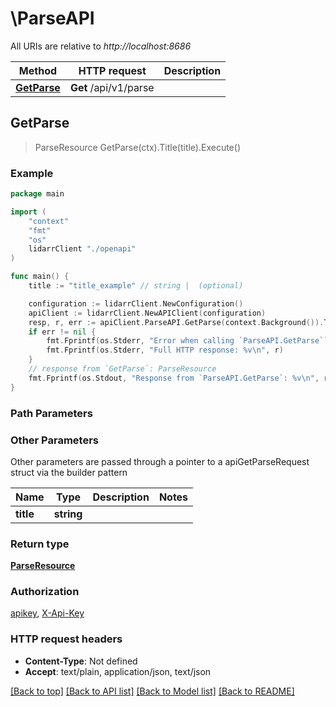 # \ParseAPI

All URIs are relative to *http://localhost:8686*

Method | HTTP request | Description
------------- | ------------- | -------------
[**GetParse**](ParseAPI.md#GetParse) | **Get** /api/v1/parse | 



## GetParse

> ParseResource GetParse(ctx).Title(title).Execute()



### Example

```go
package main

import (
    "context"
    "fmt"
    "os"
    lidarrClient "./openapi"
)

func main() {
    title := "title_example" // string |  (optional)

    configuration := lidarrClient.NewConfiguration()
    apiClient := lidarrClient.NewAPIClient(configuration)
    resp, r, err := apiClient.ParseAPI.GetParse(context.Background()).Title(title).Execute()
    if err != nil {
        fmt.Fprintf(os.Stderr, "Error when calling `ParseAPI.GetParse``: %v\n", err)
        fmt.Fprintf(os.Stderr, "Full HTTP response: %v\n", r)
    }
    // response from `GetParse`: ParseResource
    fmt.Fprintf(os.Stdout, "Response from `ParseAPI.GetParse`: %v\n", resp)
}
```

### Path Parameters



### Other Parameters

Other parameters are passed through a pointer to a apiGetParseRequest struct via the builder pattern


Name | Type | Description  | Notes
------------- | ------------- | ------------- | -------------
 **title** | **string** |  | 

### Return type

[**ParseResource**](ParseResource.md)

### Authorization

[apikey](../README.md#apikey), [X-Api-Key](../README.md#X-Api-Key)

### HTTP request headers

- **Content-Type**: Not defined
- **Accept**: text/plain, application/json, text/json

[[Back to top]](#) [[Back to API list]](../README.md#documentation-for-api-endpoints)
[[Back to Model list]](../README.md#documentation-for-models)
[[Back to README]](../README.md)

